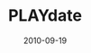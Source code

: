 ---
layout: message
category: message
series: "PLAY"
title: "PLAYdate"
date: 2010-09-19
audio-description: "Brian Tome talks about the value of purposeless pleasure."
audio: "http://s3.amazonaws.com/crossroadsaudiomessages/Play01.mp3"
audio-title: "PLAYdate"
audio-duration: "42&#58;29"
program-description: "PLAYdate (Program)"
program: "http://www.crossroads.net/players/media/hq/09_18-19_10Program.pdf"
program-title: "PLAYdate (Program)"
video-description: "Brian Tome talks about the value of purposeless pleasure."
video-title: "PLAYdate"
video: "https://s3.amazonaws.com/crossroadsvideomessages/play01.mp4"
---